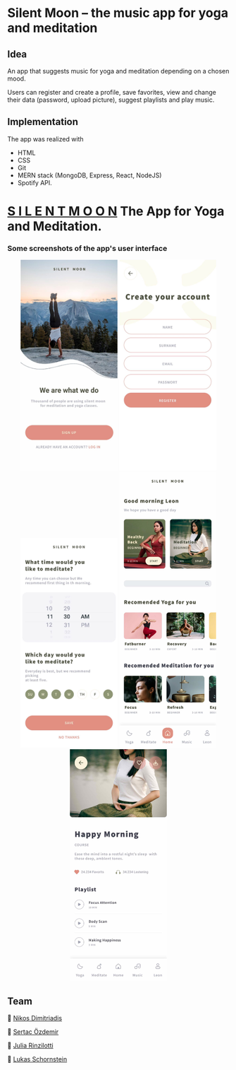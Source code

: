 # Silent Moon – the music app for yoga and meditation

## Idea

An app that suggests music for yoga and meditation depending on a chosen mood.

Users can register and create a profile, save favorites, view and change their data (password, upload picture), suggest playlists and play music.


## Implementation 

The app was realized with
- HTML
- CSS
- Git
- MERN stack (MongoDB, Express, React, NodeJS)
- Spotify API.

# [S I L E N T  M O O N](https://silentmoonproject.herokuapp.com/) The App for Yoga and Meditation.


### Some screenshots of the app's user interface

<div align="center">
    <img src="./screenshots/login.jpg" width="220" />
    <img src="./screenshots/signUp.jpg" width="220" />
    <img src="./screenshots/reminders.jpg" width="220" />
    <img src="./screenshots/home.jpg" width="220" />
    <img src="./screenshots/meditationDetails.jpg" width="220" />
</div>


## Team

:peacock: [Nikos Dimitriadis](https://github.com/nikdimitriadis) <br />

:eagle: [Sertac Özdemir](https://github.com/schmelzofen) <br />

:flamingo: [Julia Rinzilotti](https://github.com/JuliaRinzilotti) <br />

:parrot: [Lukas Schornstein](https://github.com/lukechimney) <br />

